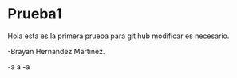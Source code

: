 # Prueba1

Hola esta es la primera prueba para git hub modificar es necesario.

-Brayan Hernandez Martinez.

-a
a
-a